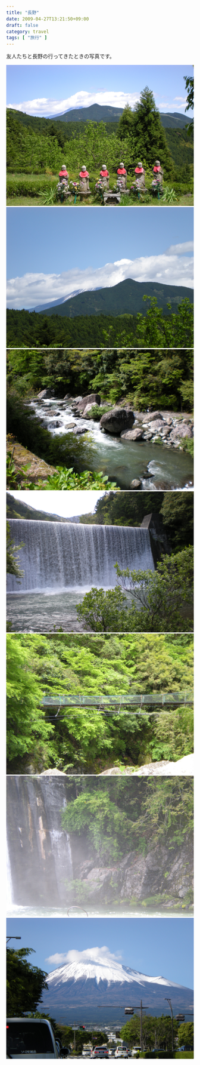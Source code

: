 ```yaml
---
title: "長野"
date: 2009-04-27T13:21:50+09:00
draft: false
category: travel
tags: [ "旅行" ]
---
```

友人たちと長野の行ってきたときの写真です。  
<!--more-->
![](./img/1.jpg)
![](./img/2.jpg)
![](./img/3.jpg)
![](./img/4.jpg)
![](./img/5.jpg)
![](./img/6.jpg)
![](./img/7.jpg)